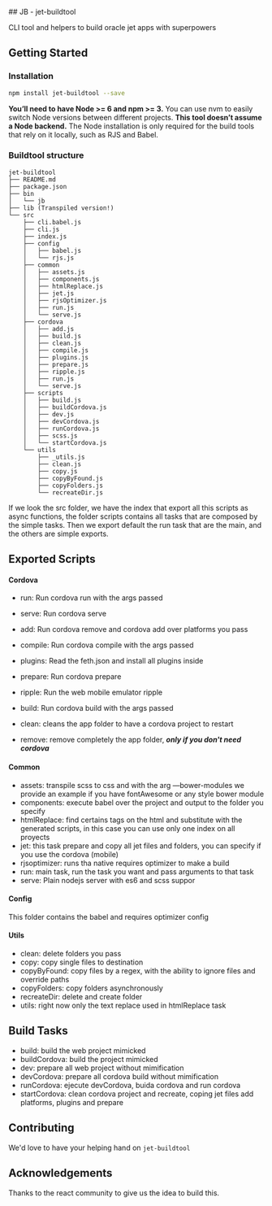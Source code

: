 ​​## JB - jet-buildtool

CLI tool and helpers to build oracle jet apps with superpowers

## Getting Started

### Installation

```sh
npm install jet-buildtool --save
```

**You’ll need to have Node >= 6 and npm >= 3.** You can use nvm to easily switch Node versions between different projects.
**This tool doesn’t assume a Node backend.** The Node installation is only required for the build tools that rely on it locally, such as RJS and Babel.

### Buildtool structure

```
jet-buildtool
├── README.md
├── package.json
├── bin
│   └── jb
├── lib (Transpiled version!)
└── src
    ├── cli.babel.js
    ├── cli.js
    ├── index.js
    ├── config
    │   ├── babel.js
    │   └── rjs.js
    ├── common
    │   ├── assets.js
    │   ├── components.js
    │   ├── htmlReplace.js
    │   ├── jet.js
    │   ├── rjsOptimizer.js
    │   ├── run.js
    │   └── serve.js
    ├── cordova
    │   ├── add.js
    │   ├── build.js
    │   ├── clean.js
    │   ├── compile.js
    │   ├── plugins.js
    │   ├── prepare.js
    │   ├── ripple.js
    │   ├── run.js
    │   └── serve.js
    ├── scripts
    │   ├── build.js
    │   ├── buildCordova.js
    │   ├── dev.js
    │   ├── devCordova.js
    │   ├── runCordova.js
    │   ├── scss.js
    │   └── startCordova.js
    └── utils
        ├── _utils.js
        ├── clean.js
        ├── copy.js
        ├── copyByFound.js
        ├── copyFolders.js
        └── recreateDir.js
```

If we look the src folder, we have the index that export all this scripts as async functions, the folder scripts contains all tasks that are composed by the simple tasks. Then we export default the run task that are the main, and the others are simple exports.

## Exported Scripts

#### Cordova

- run: Run cordova run with the args passed


- serve: Run cordova serve
- add: Run cordova remove and cordova add over  platforms you pass
- compile: Run cordova compile with the args passed
- plugins: Read the feth.json and install all plugins inside
- prepare: Run cordova prepare
- ripple: Run the web mobile emulator ripple
- build: Run cordova build with the args passed
- clean: cleans the app folder to have a cordova project to restart
- remove: remove completely the app folder, ***only if you don't need cordova***

#### Common

- assets: transpile scss to css and with the arg —bower-modules we provide an example if you have fontAwesome or any style bower module
- components: execute babel over the project and output to the folder you specify
- htmlReplace: find certains tags on the html and substitute with the generated scripts, in this case you can use only one index on all proyects
- jet: this task prepare and copy all jet files and folders, you can specify if you use the cordova (mobile)
- rjsoptimizer: runs tha native requires optimizer to make a build
- run: main task, run the task you want and pass arguments to that task
- serve: Plain nodejs server with es6 and scss suppor

#### Config

This folder contains the babel and requires optimizer config

#### Utils

- clean: delete folders you pass
- copy: copy single files to destination
- copyByFound: copy files by a regex, with the ability to ignore files and override paths
- copyFolders: copy folders asynchronously
- recreateDir: delete and create folder
- utils: right now only the text replace used in htmlReplace task

## Build Tasks

- build: build the web project mimicked
- buildCordova: build the project mimicked
- dev: prepare all web project without mimification
- devCordova: prepare all cordova build without mimification
- runCordova: ejecute devCordova, buida cordova and run cordova
- startCordova: clean cordova project and recreate, coping jet files add platforms, plugins and prepare

## Contributing

We'd love to have your helping hand on `jet-buildtool`

## Acknowledgements

Thanks to the react community to give us the idea to build this.